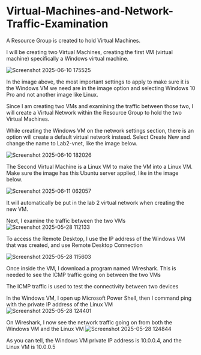 # Virtual-Machines-and-Network-Traffic-Examination
A Resource Group is created to hold Virtual Machines.

I will be creating two Virtual Machines, creating the first VM (virtual machine) specifically a Windows virtual machine.

![Screenshot 2025-06-10 175525](https://github.com/user-attachments/assets/3fea9d55-8fe8-4615-beaf-3d4f700d76a4)

In the image above, the most important settings to apply to make sure it is the Windows VM we need are in the image option and selecting Windows 10 Pro and not another image like Linux.

Since I am creating two VMs and examining the traffic between those two, I will create a Virtual Network within the Resource Group to hold the two Virtual Machines.

While creating the Windows VM on the network settings section, there is an option will create a default virtual network instead. Select Create New and change the name to Lab2-vnet, like the image below.

![Screenshot 2025-06-10 182026](https://github.com/user-attachments/assets/41a68be6-0fad-4526-b9ee-5b7a196306dd)


The Second Virtual Machine is a Linux VM to make the VM into a Linux VM. Make sure the image has this Ubuntu server applied, like in the image below.

![Screenshot 2025-06-11 062057](https://github.com/user-attachments/assets/0e1dafe1-8542-4107-92f0-395857f004ae)

It will automatically be put in the lab 2 virtual network when creating the new VM.

Next, I examine the traffic between the two VMs
![Screenshot 2025-05-28 112133](https://github.com/user-attachments/assets/8fdb0f2d-f68a-4be1-9258-6a29f33eb96b)

To access the Remote Desktop, I use the IP address of the Windows VM that was created, and use Remote Desktop Connection 

![Screenshot 2025-05-28 115603](https://github.com/user-attachments/assets/d74d3573-c99f-4bbf-bfd1-2991af2b01fb)

Once inside the VM, I download a program named Wireshark. This is needed to see the ICMP traffic going on between the two VMs

The ICMP traffic is used to test the connectivity between two devices

In the Windows VM, I open up Microsoft Power Shell, then I command ping with the private IP address of the Linux VM
![Screenshot 2025-05-28 124401](https://github.com/user-attachments/assets/e4684d0f-f766-4586-8007-34a9f94c8562)

On Wireshark, I now see the network traffic going on from both the Windows VM and the Linux VM 
![Screenshot 2025-05-28 124844](https://github.com/user-attachments/assets/2e752d72-9bc1-4247-a9e4-859d768e604d)

As you can tell, the Windows VM private IP address is 10.0.0.4, and the Linux VM is 10.0.0.5
